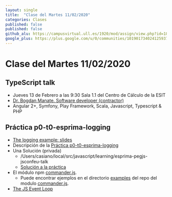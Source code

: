 ```yaml
---
layout: single
title:  "Clase del Martes 11/02/2020"
categories: Clases
published: false
published: false
github_alu: https://campusvirtual.ull.es/1920/mod/assign/view.php?id=187733
google_plus: https://plus.google.com/u/0/communities/101901734024125937720
---
```


# Clase del Martes 11/02/2020

## TypeScript talk 

* Jueves 13 de Febrero a las 9:30 Sala 1.1 del Centro de Cálculo de la ESIT
* [Dr. Bogdan Manate. Software developer (contractor)](http://www.bogdanmanate.com/)
 * Angular 2+, Symfony, Play Framework, Scala, Javascript, Typescript & PHP

## Práctica p0-t0-esprima-logging

* [The logging example: slides](https://github.com/ULL-ESIT-GRADOII-PL/esprima-pegjs-jsconfeu-talk/blob/master/jsconfeu-logging.pdf)
* Descripción de la [Práctica p0-t0-esprima-logging
]({{site.baseurl}}/tema0-introduccion-a-pl/practicas/p0-t0-esprima-logging)
* Una Solución (privada)
  * /Users/casiano/local/src/javascript/learning/esprima-pegjs-jsconfeu-talk
  * [Solución  a la práctica](https://github.com/ULL-ESIT-GRADOII-PL/esprima-pegjs-jsconfeu-talk-private/blob/private/p0-t0-esprima-logging-sol.js)
* El módulo npm [commander.js](https://www.npmjs.com/package/commander). 
  * Puede encontrar ejemplos en el directorio [examples](https://github.com/tj/commander.js/tree/master/examples) del repo del modulo [commander.js](https://www.npmjs.com/package/commander).
* [The JS Event Loop]({{site.dsi.apuntes}}/tema2-async/event-loop/)
